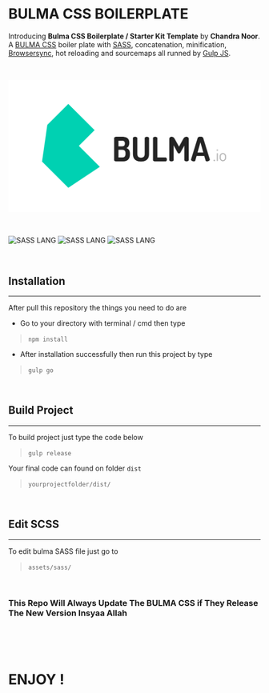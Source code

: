 # BULMA CSS BOILERPLATE
Introducing **Bulma CSS Boilerplate / Starter Kit Template** by **Chandra Noor**. A [BULMA CSS](https://www.bulma.io) boiler plate with [SASS](https://sass-lang.com/), concatenation, minification, [Browsersync](https://browsersync.io/), hot reloading and sourcemaps all runned by [Gulp JS](https://gulpjs.com/).

<br>

![BULMA CSS](https://raw.githubusercontent.com/jgthms/bulma/master/docs/images/bulma-banner.png "BULMA CSS Boilerplate")

<br>

![SASS LANG](https://user-images.githubusercontent.com/10498583/31125541-e2a732e6-a848-11e7-959d-7d7b0c138124.jpg "BULMA CSS BOILERPLATE SASS")
![SASS LANG](https://user-images.githubusercontent.com/10498583/31125542-e2a78b88-a848-11e7-8ac5-c396f46e811f.jpg "BULMA CSS BOILERPLATE SASS")
![SASS LANG](https://user-images.githubusercontent.com/10498583/31125540-e2a6eed0-a848-11e7-817a-69c5619f772a.jpg "BULMA CSS BOILERPLATE SASS")

<br>

## Installation
---
After pull this repository the things you need to do are

- Go to your directory with terminal / cmd then type
> `npm install `
- After installation successfully then run this project by type
> `gulp go`

<br>

## Build Project
---
To build project just type the code below
> `gulp release`

Your final code can found on folder `dist`
> `yourprojectfolder/dist/`

<br>

## Edit SCSS
---
To edit bulma SASS file just go to
> `assets/sass/`

<br>

### This Repo Will Always Update The BULMA CSS if They Release The New Version Insyaa Allah

<br>
<br>
<br>

# ENJOY !